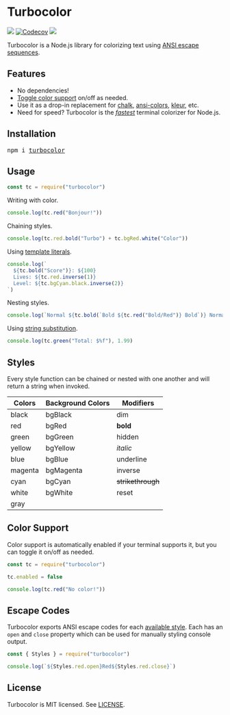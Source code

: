 # Turbocolor

[![](http://img.shields.io/travis/jorgebucaran/turbocolor.svg)](https://travis-ci.org/jorgebucaran/turbocolor)
[![Codecov](https://img.shields.io/codecov/c/github/jorgebucaran/turbocolor/master.svg)](https://codecov.io/gh/jorgebucaran/turbocolor)
[![](https://img.shields.io/npm/v/turbocolor.svg)](https://www.npmjs.org/package/turbocolor)

Turbocolor is a Node.js library for colorizing text using [ANSI escape sequences](https://en.wikipedia.org/wiki/ANSI_escape_code).

## Features

- No dependencies!
- [Toggle color support](#color-support) on/off as needed.
- Use it as a drop-in replacement for [chalk](https://github.com/chalk/chalk), [ansi-colors](https://github.com/doowb/ansi-colors), [kleur](https://github.com/lukeed/kleur), etc.
- Need for speed? Turbocolor is the [_fastest_](/bench) terminal colorizer for Node.js.

## Installation

<pre>
npm i <a href="https://www.npmjs.com/package/turbocolor">turbocolor</a>
</pre>

## Usage

```jsx
const tc = require("turbocolor")
```

Writing with color.

```jsx
console.log(tc.red("Bonjour!"))
```

Chaining styles.

```jsx
console.log(tc.red.bold("Turbo") + tc.bgRed.white("Color"))
```

Using [template literals](https://developer.mozilla.org/en-US/docs/Web/JavaScript/Reference/Template_literals).

```jsx
console.log(`
  ${tc.bold("Score")}: ${100}
  Lives: ${tc.red.inverse(1)}
  Level: ${tc.bgCyan.black.inverse(2)}
`)
```

Nesting styles.

```jsx
console.log(`Normal ${tc.bold(`Bold ${tc.red("Bold/Red")} Bold`)} Normal`)
```

Using [string substitution](https://nodejs.org/api/console.html#console_console_log_data_args).

```jsx
console.log(tc.green("Total: $%f"), 1.99)
```

## Styles

Every style function can be chained or nested with one another and will return a string when invoked.

| Colors  | Background Colors | Modifiers         |
| ------- | ----------------- | ----------------- |
| black   | bgBlack           | dim               |
| red     | bgRed             | **bold**          |
| green   | bgGreen           | hidden            |
| yellow  | bgYellow          | _italic_          |
| blue    | bgBlue            | underline         |
| magenta | bgMagenta         | inverse           |
| cyan    | bgCyan            | ~~strikethrough~~ |
| white   | bgWhite           | reset             |
| gray    |                   |                   |

## Color Support

Color support is automatically enabled if your terminal supports it, but you can toggle it on/off as needed.

```js
const tc = require("turbocolor")

tc.enabled = false

console.log(tc.red("No color!"))
```

## Escape Codes

Turbocolor exports ANSI escape codes for each [available style](#styles). Each has an `open` and `close` property which can be used for manually styling console output.

```jsx
const { Styles } = require("turbocolor")

console.log(`${Styles.red.open}Red${Styles.red.close}`)
```

## License

Turbocolor is MIT licensed. See [LICENSE](LICENSE.md).
